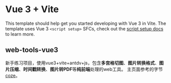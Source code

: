 # Vue 3 + Vite

This template should help get you started developing with Vue 3 in Vite. The template uses Vue 3 `<script setup>` SFCs, check out the [script setup docs](https://v3.vuejs.org/api/sfc-script-setup.html#sfc-script-setup) to learn more.

## web-tools-vue3
新手练习项目，使用vue3+vite+antdv+js，包含**多宫格切图**、**图片转换格式**、**图片压缩**、**时间戳转换**、**图片转PDF**等**纯前端**处理的web工具。
主页面参考的字节[coze](https://www.coze.cn/)。
